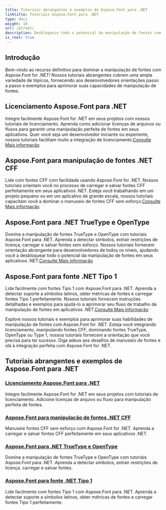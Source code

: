 ```yaml
---
title: Tutoriais abrangentes e exemplos de Aspose.Font para .NET
linktitle: Tutoriais Aspose.Font para .NET
type: docs
weight: 10
url: /pt/net/
description: Desbloqueie todo o potencial da manipulação de fontes com Aspose.Font .NET. Integre perfeitamente o licenciamento, administre fontes CFF, domine TrueType, OpenType e muito mais.
is_root: true
---
```

## Introdução

Bem-vindo ao recurso definitivo para dominar a manipulação de fontes com Aspose.Font for .NET! Nossos tutoriais abrangentes cobrem uma ampla variedade de tópicos, fornecendo aos desenvolvedores orientações passo a passo e exemplos para aprimorar suas capacidades de manipulação de fontes.

## Licenciamento Aspose.Font para .NET

 Integre facilmente Aspose.Font for .NET em seus projetos com nossos tutoriais de licenciamento. Aprenda como adicionar licenças de arquivos ou fluxos para garantir uma manipulação perfeita de fontes em seus aplicativos. Quer você seja um desenvolvedor iniciante ou experiente, nossos tutoriais facilitam muito a integração de licenciamento.[Consulte Mais informação](./licensing/)

## Aspose.Font para manipulação de fontes .NET CFF

Lide com fontes CFF com facilidade usando Aspose.Font for .NET. Nossos tutoriais orientam você no processo de carregar e salvar fontes CFF perfeitamente em seus aplicativos .NET. Esteja você trabalhando em um projeto pequeno ou em um aplicativo de grande escala, nossos tutoriais capacitam você a dominar o manuseio de fontes CFF sem esforço.[Consulte Mais informação](./cff-font-handling/)

## Aspose.Font para .NET TrueType e OpenType

 Domine a manipulação de fontes TrueType e OpenType com tutoriais Aspose.Font para .NET. Aprenda a detectar símbolos, extrair restrições de licença, carregar e salvar fontes sem esforço. Nossos tutoriais fornecem orientação abrangente para desenvolvedores de todos os níveis, ajudando você a desbloquear todo o potencial da manipulação de fontes em seus aplicativos .NET.[Consulte Mais informação](./truetype-opentype/)

## Aspose.Font para fonte .NET Tipo 1

 Lide facilmente com fontes Tipo 1 com Aspose.Font para .NET. Aprenda a detectar suporte a símbolos latinos, obter métricas de fontes e carregar fontes Tipo 1 perfeitamente. Nossos tutoriais fornecem instruções detalhadas e exemplos para ajudá-lo a aprimorar seu fluxo de trabalho de manipulação de fontes em aplicativos .NET.[Consulte Mais informação](./aspose-font-net-type1-font/)

Explore nossos tutoriais e exemplos para aprimorar suas habilidades de manipulação de fontes com Aspose.Font for .NET. Esteja você integrando licenciamento, manipulando fontes CFF, dominando fontes TrueType, OpenType ou Type 1, nossos tutoriais fornecem a orientação que você precisa para ter sucesso. Diga adeus aos desafios de manuseio de fontes e olá à integração perfeita com Aspose.Font for .NET. 
## Tutoriais abrangentes e exemplos de Aspose.Font para .NET 
### [Licenciamento Aspose.Font para .NET](./licensing/)
Integre facilmente Aspose.Font for .NET em seus projetos com tutoriais de licenciamento. Adicione licenças de arquivo ou fluxo para manipulação perfeita de fontes.
### [Aspose.Font para manipulação de fontes .NET CFF](./cff-font-handling/)
Manuseie fontes CFF sem esforço com Aspose.Font for .NET. Aprenda a carregar e salvar fontes CFF perfeitamente em seus aplicativos .NET.
### [Aspose.Font para .NET TrueType e OpenType](./truetype-opentype/)
Domine a manipulação de fontes TrueType e OpenType com tutoriais Aspose.Font para .NET. Aprenda a detectar símbolos, extrair restrições de licença. carregar e salvar fontes.
### [Aspose.Font para fonte .NET Tipo 1](./aspose-font-net-type1-font/)
Lide facilmente com fontes Tipo 1 com Aspose.Font para .NET. Aprenda a detectar suporte a símbolos latinos, obter métricas de fontes e carregar fontes Tipo 1 perfeitamente. 